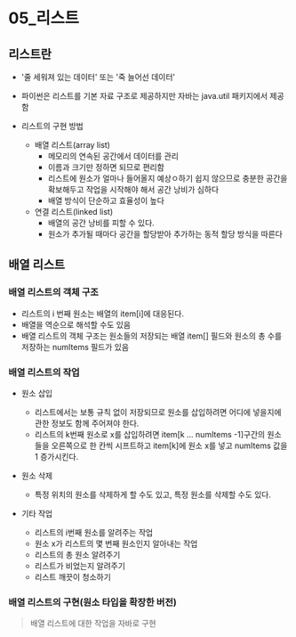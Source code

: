 # 05_리스트

## 리스트란

- '줄 세워져 있는 데이터' 또는 '죽 늘어선 데이터'
- 파이썬은 리스트를 기본 자료 구조로 제공하지만 자바는 java.util 패키지에서 제공함

- 리스트의 구현 방법
  - 배열 리스트(array list)
    - 메모리의 연속된 공간에서 데이터를 관리
    - 이름과 크기만 정하면 되므로 편리함
    - 리스트에 원소가 얼마나 들어올지 예상ㅇ하기 쉽지 않으므로 충분한 공간을 확보해두고 작업을 시작해야 해서 공간 낭비가 심하다
    - 배열 방식이 단순하고 효율성이 높다
  - 연결 리스트(linked list)
    - 배열의 공간 낭비를 피할 수 있다. 
    - 원소가 추가될 때마다 공간을 할당받아 추가하는 동적 할당 방식을 따른다



## 배열 리스트

### 배열 리스트의 객체 구조

- 리스트의 i 번째 원소는 배열의 item[i]에 대응된다. 
- 배열을 역순으로 해석할 수도 있음
- 배열 리스트의 객체 구조는 원소들의 저장되는 배열 item[] 필드와 원소의 총 수를 저장하는 numItems 필드가 있음



### 배열 리스트의 작업

- 원소 삽입
  - 리스트에서는 보통 규칙 없이 저장되므로 원소를 삽입하려면 어디에 넣을지에 관한 정보도 함께 주어져야 한다. 
  - 리스트의 k번째 원소로 x를 삽입하려면 item[k ... numItems -1]구간의 원소들을 오른쪽으로 한 칸씩 시프트하고  item[k]에 원소 x를 넣고 numItems 값을 1 증가시킨다. 

- 원소 삭제
  - 특정 위치의 원소를 삭제하게 할 수도 있고, 특정 원소를 삭제할 수도 있다. 

- 기타 작업
  - 리스트의 i번째 원소를 알려주는 작업
  - 원소 x가 리스트의 몇 번째 원소인지 알아내는 작업
  - 리스트의 총 원소 알려주기
  - 리스트가 비었는지 알려주기 
  - 리스트 깨끗이 청소하기



### 배열 리스트의 구현(원소 타입을 확장한 버전)

> 배열 리스트에 대한 작업을 자바로 구현
